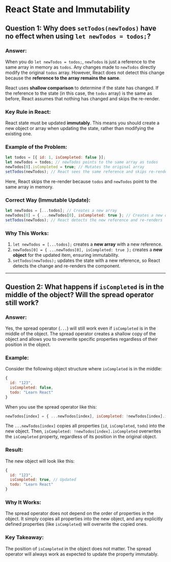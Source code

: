# React State and Immutability

## Question 1: Why does `setTodos(newTodos)` have no effect when using `let newTodos = todos;`?

### Answer:
When you do `let newTodos = todos;`, `newTodos` is just a reference to the same array in memory as `todos`. Any changes made to `newTodos` directly modify the original `todos` array. However, React does not detect this change because the **reference to the array remains the same**.

React uses **shallow comparison** to determine if the state has changed. If the reference to the state (in this case, the `todos` array) is the same as before, React assumes that nothing has changed and skips the re-render.

### Key Rule in React:
React state must be updated **immutably**. This means you should create a new object or array when updating the state, rather than modifying the existing one.

### Example of the Problem:
```javascript
let todos = [{ id: 1, isCompleted: false }];
let newTodos = todos; // newTodos points to the same array as todos
newTodos[0].isCompleted = true; // Mutates the original array
setTodos(newTodos); // React sees the same reference and skips re-render
```

Here, React skips the re-render because `todos` and `newTodos` point to the same array in memory.

### Correct Way (Immutable Update):
```javascript
let newTodos = [...todos]; // Creates a new array
newTodos[0] = { ...newTodos[0], isCompleted: true }; // Creates a new object for the updated item
setTodos(newTodos); // React detects the new reference and re-renders
```

### Why This Works:
1. `let newTodos = [...todos];` creates a **new array** with a new reference.
2. `newTodos[0] = { ...newTodos[0], isCompleted: true };` creates a **new object** for the updated item, ensuring immutability.
3. `setTodos(newTodos);` updates the state with a new reference, so React detects the change and re-renders the component.

---

## Question 2: What happens if `isCompleted` is in the middle of the object? Will the spread operator still work?

### Answer:
Yes, the spread operator (`...`) will still work even if `isCompleted` is in the middle of the object. The spread operator creates a shallow copy of the object and allows you to overwrite specific properties regardless of their position in the object.

### Example:
Consider the following object structure where `isCompleted` is in the middle:
```javascript
{
  id: "123",
  isCompleted: false,
  todo: "Learn React"
}
```

When you use the spread operator like this:
```javascript
newTodos[index] = { ...newTodos[index], isCompleted: !newTodos[index].isCompleted };
```

The `...newTodos[index]` copies all properties (`id`, `isCompleted`, `todo`) into the new object. Then, `isCompleted: !newTodos[index].isCompleted` overwrites the `isCompleted` property, regardless of its position in the original object.

### Result:
The new object will look like this:
```javascript
{
  id: "123",
  isCompleted: true, // Updated
  todo: "Learn React"
}
```

### Why It Works:
The spread operator does not depend on the order of properties in the object. It simply copies all properties into the new object, and any explicitly defined properties (like `isCompleted`) will overwrite the copied ones.

### Key Takeaway:
The position of `isCompleted` in the object does not matter. The spread operator will always work as expected to update the property immutably.